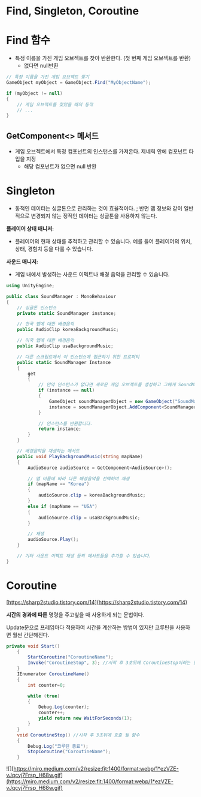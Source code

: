 # Find, Singleton, Coroutine

# Find 함수

- 특정 이름을 가진 게임 오브젝트를 찾아 반환한다. (첫 번째 게임 오브젝트를 반환)
    - 없다면 null반환

```csharp
// 특정 이름을 가진 게임 오브젝트 찾기
GameObject myObject = GameObject.Find("MyObjectName");

if (myObject != null)
{
    // 게임 오브젝트를 찾았을 때의 동작
    // ...
}
```

## GetComponent<> 메서드

- 게임 오브젝트에서 특정 컴포넌트의 인스턴스를 가져온다.  제네릭 안에 컴포넌트 타입을 지정
    - 해당 컴포넌트가 없으면 null 반환

# Singleton

- 동적인 데이터는 싱글톤으로 관리하는 것이 효율적이다. ; 반면 맵 정보와 같이 일반적으로 변경되지 않는 정적인 데이터는 싱글톤을 사용하지 않는다.

**플레이어 상태 매니저:**

- 플레이어의 현재 상태를 추적하고 관리할 수 있습니다. 예를 들어 플레이어의 위치, 상태, 경험치 등을 다룰 수 있습니다.

**사운드 매니저:**

- 게임 내에서 발생하는 사운드 이펙트나 배경 음악을 관리할 수 있습니다.

```csharp
using UnityEngine;

public class SoundManager : MonoBehaviour
{
    // 싱글톤 인스턴스
    private static SoundManager instance;

    // 한국 맵에 대한 배경음악
    public AudioClip koreaBackgroundMusic;

    // 미국 맵에 대한 배경음악
    public AudioClip usaBackgroundMusic;

    // 다른 스크립트에서 이 인스턴스에 접근하기 위한 프로퍼티
    public static SoundManager Instance
    {
        get
        {
            // 만약 인스턴스가 없다면 새로운 게임 오브젝트를 생성하고 그에게 SoundManager 스크립트를 추가합니다.
            if (instance == null)
            {
                GameObject soundManagerObject = new GameObject("SoundManager");
                instance = soundManagerObject.AddComponent<SoundManager>();
            }

            // 인스턴스를 반환합니다.
            return instance;
        }
    }

    // 배경음악을 재생하는 메서드
    public void PlayBackgroundMusic(string mapName)
    {
        AudioSource audioSource = GetComponent<AudioSource>();

        // 맵 이름에 따라 다른 배경음악을 선택하여 재생
        if (mapName == "Korea")
        {
            audioSource.clip = koreaBackgroundMusic;
        }
        else if (mapName == "USA")
        {
            audioSource.clip = usaBackgroundMusic;
        }

        // 재생
        audioSource.Play();
    }

    // 기타 사운드 이펙트 재생 등의 메서드들을 추가할 수 있습니다.
}
```

# Coroutine

[https://sharp2studio.tistory.com/14](https://sharp2studio.tistory.com/14)

**시간의 경과에 따른** 명령을 주고싶을 때 사용하게 되는 문법이다.

Update문으로 프레임마다 적용하여 시간을 계산하는 방법이 있지만 코루틴을 사용하면 훨씬 간단해진다.

```csharp
private void Start()
    {       
        StartCoroutine("CoroutineName");
        Invoke("CoroutineStop", 3); //시작 후 3초뒤에 CoroutineStop이라는 함수를 호출함.
    }
    IEnumerator CoroutineName()
    {
        int counter=0;

        while (true)
        {
            Debug.Log(counter);
            counter++;
            yield return new WaitForSeconds(1);
        }
    }
    void CoroutineStop() //시작 후 3초뒤에 호출 될 함수
    {
        Debug.Log("코루틴 종료");
        StopCoroutine("CoroutineName");     
    }
```
![][https://miro.medium.com/v2/resize:fit:1400/format:webp/1*ezVZE-vJqcvj7Frsp_H68w.gif](https://miro.medium.com/v2/resize:fit:1400/format:webp/1*ezVZE-vJqcvj7Frsp_H68w.gif)
